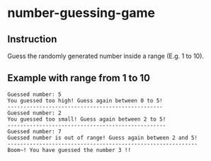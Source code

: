 # number-guessing-game

## Instruction
Guess the randomly generated number inside a range (E.g. 1 to 10).

## Example with range from 1 to 10
```
Guessed number: 5
You guessed too high! Guess again between 0 to 5!
-------------------------------------------------
Guessed number: 2
You guessed too small! Guess again between 2 to 5!
--------------------------------------------------
Guessed number: 7
Guessed number is out of range! Guess again between 2 and 5!
------------------------------------------------------------
Boom~! You have guessed the number 3 !!
```
